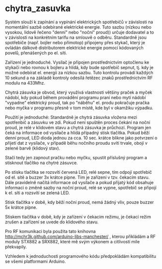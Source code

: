 # chytra_zasuvka

Systém slouží k zapínání a vypínání elektrických spotřebičů v závislosti na momentální sazbě odebírané elektrické
energie. Tuto sazbu (nízkou nebo vysokou, lidově řečeno "denní" nebo "noční" proud)) určuje dodavatel a to v závislosti 
na konkrétním tarifu na smlouvě o odběru. Standardně jsou spotřebiče (např. bojler nebo přímotop) připojeny přes 
stykač, který je ovládán dálkově distributorem elektrické energie pomocí kódovaných povelů, přenášených po el. síti. 

Zařízení je jednoduché. Vysílač je připojen prostřednictvím optočlenu ke stykači nebo rovnou k bojleru a hlídá,
kdy bude spotřebič sepnut, tj. kdy je možné odebírat el. energii za nízkou sazbu. Tuto kontrolu provádí každých
10 sekund a na základě kontroly odesílá řetězec znaků prostřednictvím RF modulu na 433Mhz.

Chytrá zásuvka je obvod, který využívá vlastnosti většiny praček a myček nádobí, kdy pokud během provádění programu
praní nebo mytí nádobí "vypadne" elektrický proud, tak po "náběhu" el. produ pokračuje pračka nebo myčka v programu
přesně v tom místě, kde byl v okamžiku výpadku. 

Použití je jednoduché: Standardně je chytrá zásuvka vložena mezi spotřenbič a zásuvku ve zdi. Pokud není spuštěn proces 
čekání na noční proud, je relé v klidovém stavu a chytrá zásuvka je průchozí. Program jen čeká na informace od vysílače
a hlídá případný stisk tlačítka. Pokud běží denní proud, LED dioda jednou za cca. 10 sec. krátce blikne jako potvrzení
o přijetí dat z vysílače, v případě běhu nočního proudu svítí trvale, obojí v zelené barvě (klidový stav).

Stačí tedy jen zapnout pračku nebo myčku, spustit příslušný program a stisknout tlačítko na chytré zásuvce.

Po stisku tlačítka se rozsvítí červená LED, relé sepne, tím odpojí spotřebič od el. sítě a buzzer 3x krátce pípne. Tím 
je zařízení v tzv. čekacím stavu. Dále pravidelně načítá informace od vysílače a pokud přijatý kód obsahuje informaci 
o změně sazby na noční proud, relé se vypne, spotřebič se připojí k el. síti a rozsvítí se zelená LED. 

Stisk tlačítka v době, kdy běží noční proud, nemá žádný vliv, pouze buzzer 5x krátce pípne. 

Stiskem tlačítka v době, kdy je zařízení v čekacím režimu, je čekací režim zrušen a zařízení se uvede do klidového stavu.

Pro RF komunikaci byla použita tato knihovna  http://mchr3k.github.com/arduino-libs-manchester/ , kterou přikládám a RF
moduly STX882 a SRX882, které mě svým výkonem a citlivostí mile překvapily.

Vzhledem k jednoduchosti programového kódu předpokládám kompatibilitu se všemi platformami Arduino. 
